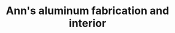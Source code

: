 ---
title: "Ann's aluminum fabrication and interior"
url: /konni/anns-aluminum-fabrication-and-interior/
shop: furniture
---